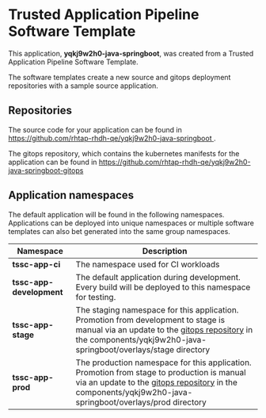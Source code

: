 # Trusted Application Pipeline Software Template

This application, **yqkj9w2h0-java-springboot**, was created from a Trusted Application Pipeline Software Template.

The software templates create a new source and gitops deployment repositories with a sample source application. 

## Repositories

The source code for your application can be found in [https://github.com/rhtap-rhdh-qe/yqkj9w2h0-java-springboot ](https://github.com/rhtap-rhdh-qe/yqkj9w2h0-java-springboot ).
 
The gitops repository, which contains the kubernetes manifests for the application can be found in 
[https://github.com/rhtap-rhdh-qe/yqkj9w2h0-java-springboot-gitops ](https://github.com/rhtap-rhdh-qe/yqkj9w2h0-java-springboot-gitops ) 

## Application namespaces 

The default application will be found in the following namespaces. Applications can be deployed into unique namespaces or multiple software templates can also bet generated into the same group namespaces.  

|  Namespace   |  Description   |  
| -------- | -------- |
| **tssc-app-ci** | The namespace used for CI workloads |
| **tssc-app-development** | The default application during development. Every build will be deployed to this namespace for testing. |
| **tssc-app-stage** | The staging namespace for this application. Promotion from development to stage is manual via an update to the [gitops repository](https://github.com/rhtap-rhdh-qe/yqkj9w2h0-java-springboot-gitops ) in the components/yqkj9w2h0-java-springboot/overlays/stage directory |
| **tssc-app-prod** | The production namespace for this application. Promotion from stage to production is manual via an update to the [gitops repository](https://github.com/rhtap-rhdh-qe/yqkj9w2h0-java-springboot-gitops ) in the components/yqkj9w2h0-java-springboot/overlays/prod directory |